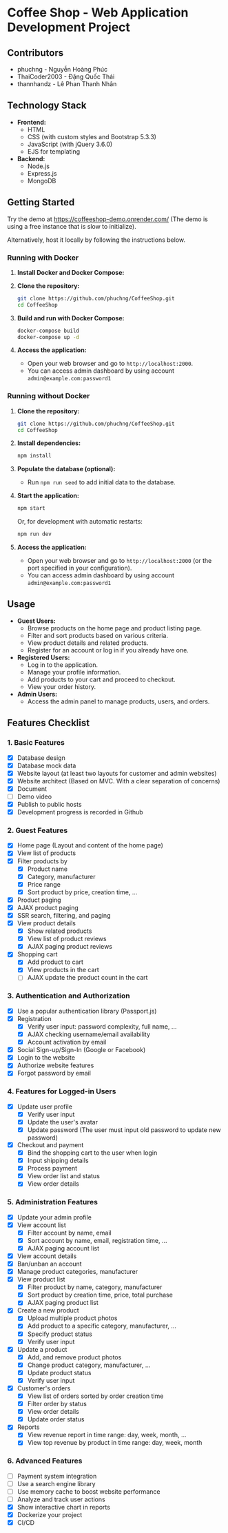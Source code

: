 # Coffee Shop - Web Application Development Project

## Contributors

-   phuchng - Nguyễn Hoàng Phúc
-   ThaiCoder2003 - Đặng Quốc Thái
-   thannhandz - Lê Phan Thanh Nhân

## Technology Stack

-   **Frontend:**
    -   HTML
    -   CSS (with custom styles and Bootstrap 5.3.3)
    -   JavaScript (with jQuery 3.6.0)
    -   EJS for templating
-   **Backend:**
    -   Node.js
    -   Express.js
    -   MongoDB

## Getting Started

Try the demo at https://coffeeshop-demo.onrender.com/ (The demo is using a free instance that is slow to initialize).

Alternatively, host it locally by following the instructions below.

### Running with Docker

1. **Install Docker and Docker Compose:**

2. **Clone the repository:**

    ```bash
    git clone https://github.com/phuchng/CoffeeShop.git
    cd CoffeeShop
    ```

3. **Build and run with Docker Compose:**

    ```bash
    docker-compose build
    docker-compose up -d
    ```

4. **Access the application:**
    -   Open your web browser and go to `http://localhost:2000`.
    -   You can access admin dashboard by using account `admin@example.com:password1`

### Running without Docker

1. **Clone the repository:**

    ```bash
    git clone https://github.com/phuchng/CoffeeShop.git
    cd CoffeeShop
    ```

2. **Install dependencies:**

    ```bash
    npm install
    ```

3. **Populate the database (optional):**
    -   Run `npm run seed` to add initial data to the database.

4. **Start the application:**

    ```bash
    npm start
    ```

    Or, for development with automatic restarts:

    ```bash
    npm run dev
    ```

6. **Access the application:**
    -   Open your web browser and go to `http://localhost:2000` (or the port specified in your configuration).
    -   You can access admin dashboard by using account `admin@example.com:password1`


## Usage

-   **Guest Users:**
    -   Browse products on the home page and product listing page.
    -   Filter and sort products based on various criteria.
    -   View product details and related products.
    -   Register for an account or log in if you already have one.
-   **Registered Users:**
    -   Log in to the application.
    -   Manage your profile information.
    -   Add products to your cart and proceed to checkout.
    -   View your order history.
-   **Admin Users:**
    -   Access the admin panel to manage products, users, and orders.

## Features Checklist

### 1. Basic Features

-   [x] Database design
-   [x] Database mock data
-   [x] Website layout (at least two layouts for customer and admin websites)
-   [x] Website architect (Based on MVC. With a clear separation of concerns)
-   [x] Document
-   [ ] Demo video
-   [x] Publish to public hosts
-   [x] Development progress is recorded in Github

### 2. Guest Features

-   [x] Home page (Layout and content of the home page)
-   [x] View list of products
-   [x] Filter products by
    -   [x] Product name
    -   [x] Category, manufacturer
    -   [x] Price range
    -   [x] Sort product by price, creation time, ...
-   [x] Product paging
-   [x] AJAX product paging
-   [x] SSR search, filtering, and paging
-   [x] View product details
    -   [x] Show related products
    -   [x] View list of product reviews
    -   [x] AJAX paging product reviews
-   [x] Shopping cart
    -   [x] Add product to cart
    -   [x] View products in the cart
    -   [ ] AJAX update the product count in the cart
    
### 3. Authentication and Authorization

-   [x] Use a popular authentication library (Passport.js)
-   [x] Registration
    -   [x] Verify user input: password complexity, full name, ...
    -   [x] AJAX checking username/email availability
    -   [x] Account activation by email
-   [x] Social Sign-up/Sign-In (Google or Facebook)
-   [x] Login to the website
-   [x] Authorize website features
-   [x] Forgot password by email

### 4. Features for Logged-in Users

-   [x] Update user profile
    -   [x] Verify user input
    -   [x] Update the user's avatar
    -   [x] Update password (The user must input old password to update new password)
-   [x] Checkout and payment
    -   [x] Bind the shopping cart to the user when login
    -   [x] Input shipping details
    -   [x] Process payment
    -   [x] View order list and status
    -   [x] View order details

### 5. Administration Features

-   [x] Update your admin profile
-   [x] View account list
    -   [x] Filter account by name, email
    -   [x] Sort account by name, email, registration time, ...
    -   [x] AJAX paging account list
-   [x] View account details
-   [x] Ban/unban an account
-   [x] Manage product categories, manufacturer
-   [x] View product list
    -   [x] Filter product by name, category, manufacturer
    -   [x] Sort product by creation time, price, total purchase
    -   [x] AJAX paging product list
-   [x] Create a new product
    -   [x] Upload multiple product photos
    -   [x] Add product to a specific category, manufacturer, ...
    -   [x] Specify product status
    -   [x] Verify user input
-   [x] Update a product
    -   [x] Add, and remove product photos
    -   [x] Change product category, manufacturer, ...
    -   [x] Update product status
    -   [x] Verify user input
-   [x] Customer's orders
    -   [x] View list of orders sorted by order creation time
    -   [x] Filter order by status
    -   [x] View order details
    -   [x] Update order status
-   [x] Reports
    -   [x] View revenue report in time range: day, week, month, ...
    -   [x] View top revenue by product in time range: day, week, month

### 6. Advanced Features

-   [ ] Payment system integration
-   [ ] Use a search engine library
-   [ ] Use memory cache to boost website performance
-   [ ] Analyze and track user actions
-   [x] Show interactive chart in reports
-   [x] Dockerize your project
-   [x] CI/CD